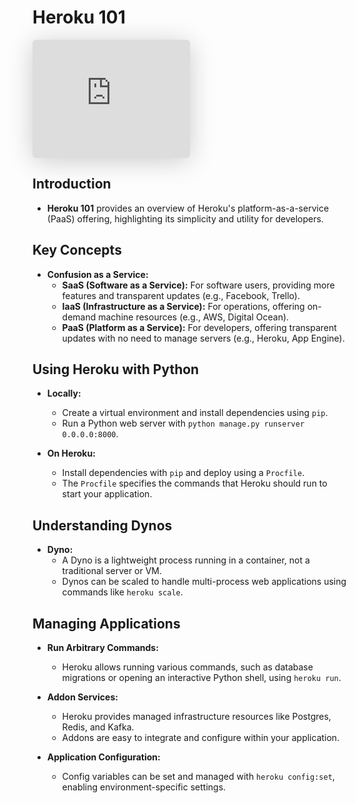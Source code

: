 # Heroku 101

<iframe class="speakerdeck-iframe" style="border: 0px; background: padding-box rgba(0, 0, 0, 0.1); margin: 0px; padding: 0px; border-radius: 6px; box-shadow: rgba(0, 0, 0, 0.2) 0px 5px 40px; width: 50%; height: auto; aspect-ratio: 560 / 420;" frameborder="0" src="https://speakerdeck.com/player/a670a060bb6542b0b6fb55955c0e280c" title="Heroku 101 (v2!)" allowfullscreen="true" data-ratio="1.3333333333333333"></iframe>


## Introduction

- **Heroku 101** provides an overview of Heroku's platform-as-a-service (PaaS) offering, highlighting its simplicity and utility for developers.

## Key Concepts

- **Confusion as a Service:**
  - **SaaS (Software as a Service):** For software users, providing more features and transparent updates (e.g., Facebook, Trello).
  - **IaaS (Infrastructure as a Service):** For operations, offering on-demand machine resources (e.g., AWS, Digital Ocean).
  - **PaaS (Platform as a Service):** For developers, offering transparent updates with no need to manage servers (e.g., Heroku, App Engine).

## Using Heroku with Python

- **Locally:**
  - Create a virtual environment and install dependencies using `pip`.
  - Run a Python web server with `python manage.py runserver 0.0.0.0:8000`.

- **On Heroku:**
  - Install dependencies with `pip` and deploy using a `Procfile`.
  - The `Procfile` specifies the commands that Heroku should run to start your application.

## Understanding Dynos

- **Dyno:**
  - A Dyno is a lightweight process running in a container, not a traditional server or VM.
  - Dynos can be scaled to handle multi-process web applications using commands like `heroku scale`.

## Managing Applications

- **Run Arbitrary Commands:**
  - Heroku allows running various commands, such as database migrations or opening an interactive Python shell, using `heroku run`.

- **Addon Services:**
  - Heroku provides managed infrastructure resources like Postgres, Redis, and Kafka.
  - Addons are easy to integrate and configure within your application.

- **Application Configuration:**
  - Config variables can be set and managed with `heroku config:set`, enabling environment-specific settings.
